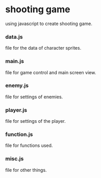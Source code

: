 # shooting game
using javascript to create shooting game.

### data.js
file for the data of character sprites.

### main.js
file for game control and main screen view.

### enemy.js
file for settings of enemies.

### player.js
file for settings of the player.

### function.js
file for functions used.

### misc.js
file for other things.
